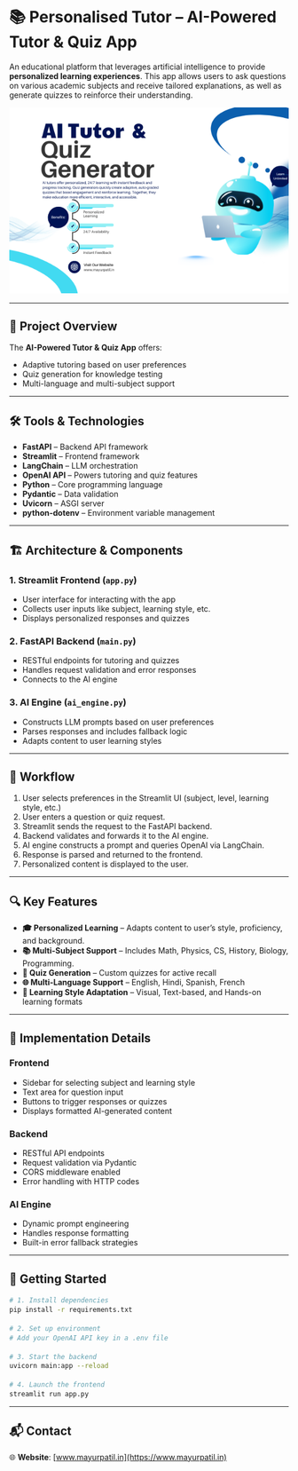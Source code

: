 
# 📚 Personalised Tutor – AI-Powered Tutor & Quiz App

An educational platform that leverages artificial intelligence to provide **personalized learning experiences**. This app allows users to ask questions on various academic subjects and receive tailored explanations, as well as generate quizzes to reinforce their understanding.

![Permotion](./Images/AITutor.png)

---

## 🚀 Project Overview

The **AI-Powered Tutor & Quiz App** offers:
- Adaptive tutoring based on user preferences
- Quiz generation for knowledge testing
- Multi-language and multi-subject support

---

## 🛠 Tools & Technologies

- **FastAPI** – Backend API framework  
- **Streamlit** – Frontend framework  
- **LangChain** – LLM orchestration  
- **OpenAI API** – Powers tutoring and quiz features  
- **Python** – Core programming language  
- **Pydantic** – Data validation  
- **Uvicorn** – ASGI server  
- **python-dotenv** – Environment variable management  

---

## 🏗 Architecture & Components

### 1. Streamlit Frontend (`app.py`)
- User interface for interacting with the app
- Collects user inputs like subject, learning style, etc.
- Displays personalized responses and quizzes

### 2. FastAPI Backend (`main.py`)
- RESTful endpoints for tutoring and quizzes
- Handles request validation and error responses
- Connects to the AI engine

### 3. AI Engine (`ai_engine.py`)
- Constructs LLM prompts based on user preferences
- Parses responses and includes fallback logic
- Adapts content to user learning styles

---

## 🔄 Workflow

1. User selects preferences in the Streamlit UI (subject, level, learning style, etc.)
2. User enters a question or quiz request.
3. Streamlit sends the request to the FastAPI backend.
4. Backend validates and forwards it to the AI engine.
5. AI engine constructs a prompt and queries OpenAI via LangChain.
6. Response is parsed and returned to the frontend.
7. Personalized content is displayed to the user.

---

## 🔍 Key Features

- **🎓 Personalized Learning** – Adapts content to user’s style, proficiency, and background.
- **📚 Multi-Subject Support** – Includes Math, Physics, CS, History, Biology, Programming.
- **📝 Quiz Generation** – Custom quizzes for active recall
- **🌐 Multi-Language Support** – English, Hindi, Spanish, French
- **🧠 Learning Style Adaptation** – Visual, Text-based, and Hands-on learning formats

---

## 🧩 Implementation Details

### Frontend
- Sidebar for selecting subject and learning style
- Text area for question input
- Buttons to trigger responses or quizzes
- Displays formatted AI-generated content

### Backend
- RESTful API endpoints
- Request validation via Pydantic
- CORS middleware enabled
- Error handling with HTTP codes

### AI Engine
- Dynamic prompt engineering
- Handles response formatting
- Built-in error fallback strategies

---

## 🚀 Getting Started

```bash
# 1. Install dependencies
pip install -r requirements.txt

# 2. Set up environment
# Add your OpenAI API key in a .env file

# 3. Start the backend
uvicorn main:app --reload

# 4. Launch the frontend
streamlit run app.py
```

---

## 📬 Contact
🌐 **Website**: [www.mayurpatil.in](https://www.mayurpatil.in)

